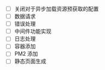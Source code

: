 - [ ] 关闭对于异步加载资源预获取的配置
- [ ] 数据请求
- [ ] 错误处理
- [ ] 中间件功能实现
- [ ] 日志处理
- [ ] 容器添加
- [ ] PM2 添加
- [ ] 静态页面生成
